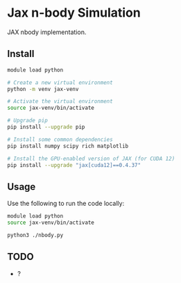 # Jax n-body Simulation

JAX nbody implementation.

## Install

```sh
module load python

# Create a new virtual environment
python -m venv jax-venv

# Activate the virtual environment
source jax-venv/bin/activate

# Upgrade pip
pip install --upgrade pip

# Install some common dependencies
pip install numpy scipy rich matplotlib

# Install the GPU-enabled version of JAX (for CUDA 12)
pip install --upgrade "jax[cuda12]==0.4.37"
```

## Usage

Use the following to run the code locally:

```sh
module load python
source jax-venv/bin/activate

python3 ./nbody.py
```

## TODO

* ?
